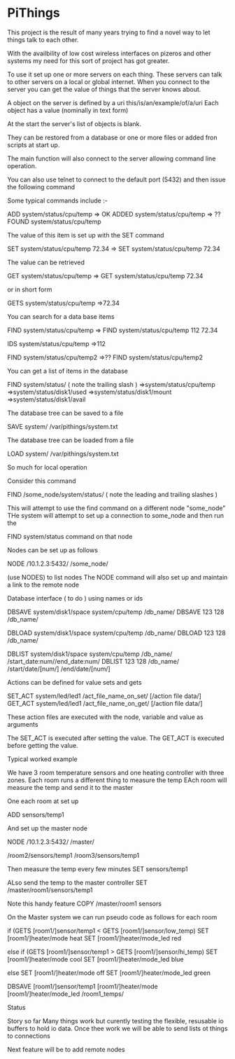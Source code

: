 # PiThings

This project is the result of many years trying to find a novel way to let things talk to each other.

With the availbility of low cost wireless interfaces on pizeros and other systems my need for this sort of project has got greater.

To use it  set up one or more  servers on each thing. These servers can talk to other servers on a local or global internet.
When you connect to the server you can get the value of things that the server knows about.

A object on the server is defined by a uri this/is/an/example/of/a/uri
Each object has a value (nominally in text form)

At the start the server's list of objects is blank.

They can  be restored from a database or one or more files or added fron scripts at start up.

The main function will also connect to the server allowing command line operation.

You can also use telnet to connect to the default port (5432) and then issue the following command


Some typical commands include :-

ADD system/status/cpu/temp
=> OK ADDED system/status/cpu/temp
=> ?? FOUND system/status/cpu/temp

The value of this item is set up with the SET command

SET system/status/cpu/temp 72.34
=> SET system/status/cpu/temp 72.34

The value can be retrieved

GET system/status/cpu/temp
=> GET system/status/cpu/temp 72.34

or in short form

GETS system/status/cpu/temp
=>72.34

You can search for a data base items

FIND system/status/cpu/temp
=> FIND system/status/cpu/temp 112 72.34

IDS system/status/cpu/temp
=>112


FIND system/status/cpu/temp2
=>?? FIND system/status/cpu/temp2

You can get a list of items in the database

FIND system/status/  ( note the trailing slash ) 
=>system/status/cpu/temp
=>system/status/disk1/used
=>system/status/disk1/mount
=>system/status/disk1/avail

The database tree can be saved to a file

SAVE system/   /var/pithings/system.txt

The database tree can be loaded from a file

LOAD system/   /var/pithings/system.txt

So much for local operation

Consider this command

FIND /some_node/system/status/  ( note the leading and trailing slashes ) 

This will attempt to use the find command on a different node "some_node"
THe system will attempt to set up a connection to some_node and then run the

FIND system/status command on that node


Nodes can be set up as follows

NODE /10.1.2.3:5432/ /some_node/

(use NODES) to list nodes 
The NODE command will also set up and maintain  a link to the remote node 


Database interface ( to do ) using names or ids

DBSAVE system/disk1/space  system/cpu/temp /db_name/
DBSAVE 123  128 /db_name/

DBLOAD system/disk1/space  system/cpu/temp /db_name/
DBLOAD 123  128 /db_name/

DBLIST system/disk1/space  system/cpu/temp /db_name/ /start_date:num//end_date:num/
DBLIST 123  128 /db_name/ /start/date/[num/] /end/date/[num/]

Actions can be defined for value sets and gets


SET_ACT  system/led/led1  /act_file_name_on_set/ [/action file data/]
GET_ACT  system/led/led1  /act_file_name_on_get/ [/action file data/]

These action files are executed with the node, variable and value as arguments

The SET_ACT is executed after setting the value.
The GET_ACT is executed before getting the value.


Typical worked example

We have 3 room temperature sensors and one heating controller with three zones.
Each room runs a different thing to measure the temp
EAch room will measure the temp and send it to the master

One each room at set up

ADD sensors/temp1

And set up the master node

NODE /10.1.2.3:5432/ /master/


/room2/sensors/temp1
/room3/sensors/temp1

Then measure the temp every few minutes
SET sensors/temp1 <value>

ALso send the temp to the master controller
SET /master/room1/sensors/temp1 <value>

Note this handy feature
COPY /master/room1 sensors

On the Master system we can run pseudo code as follows
for each room

if (GETS [room1/]sensor/temp1 < GETS [room1/]sensor/low_temp)
   SET [room1/]heater/mode heat
   SET [room1/]heater/mode_led red


else if (GETS [room1/]sensor/temp1 > GETS [room1/]sensor/hi_temp)
   SET [room1/]heater/mode cool
   SET [room1/]heater/mode_led blue
   

else
   SET [room1/]heater/mode off
   SET [room1/]heater/mode_led green

DBSAVE [room1/]sensor/temp1 [room1/]heater/mode [room1/]heater/mode_led /room1_temps/

Status

Story so far
   Many things work but curently testing the flexible, resusable  io buffers to hold io data. Once thee work we will be able to send lists ot things to connections
   
  Next feature will be to add remote nodes
  

   